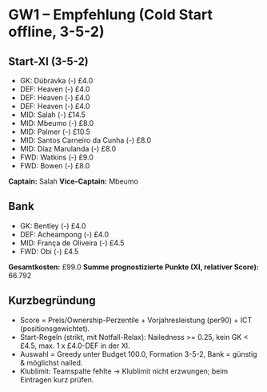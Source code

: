# GW1 – Empfehlung (Cold Start offline, 3-5-2)

## Start-XI (3-5-2)
- GK: Dúbravka (-) £4.0
- DEF: Heaven (-) £4.0
- DEF: Heaven (-) £4.0
- DEF: Heaven (-) £4.0
- MID: Salah (-) £14.5
- MID: Mbeumo (-) £8.0
- MID: Palmer (-) £10.5
- MID: Santos Carneiro da Cunha (-) £8.0
- MID: Díaz Marulanda (-) £8.0
- FWD: Watkins (-) £9.0
- FWD: Bowen (-) £8.0

**Captain:** Salah
**Vice-Captain:** Mbeumo

## Bank
- GK: Bentley (-) £4.0
- DEF: Acheampong (-) £4.0
- MID: França de Oliveira (-) £4.5
- FWD: Obi (-) £4.5

**Gesamtkosten:** £99.0
**Summe prognostizierte Punkte (XI, relativer Score):** 66.792

## Kurzbegründung
- Score = Preis/Ownership-Perzentile + Vorjahresleistung (per90) + ICT (positionsgewichtet).
- Start-Regeln (strikt, mit Notfall-Relax): Nailedness >= 0.25, kein GK < £4.5, max. 1 x £4.0-DEF in der XI.
- Auswahl = Greedy unter Budget 100.0, Formation 3-5-2, Bank = günstig & möglichst nailed.
- Klublimit: Teamspalte fehlte → Klublimit nicht erzwungen; beim Eintragen kurz prüfen.
